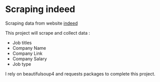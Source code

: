 # Scraping indeed
Scraping data from website [indeed](https://www.indeed.com/)

This project will scrape and collect data :
* Job titles
* Company Name
* Company Link
* Company Salary
* Job type

I rely on beautifulsoup4 and requests packages to complete this project.
